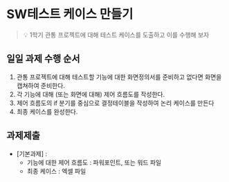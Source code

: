 # SW테스트 케이스 만들기
> :bulb: 1학기 관통 프로젝트에 대해 테스트 케이스를 도출하고 이를 수행해 보자

## 일일 과제 수행 순서

1. 관통 프로젝트에 대해 테스트할 기능에 대한 화면정의서를 준비하고 없다면 화면을 캡쳐하여 준비한다.
2. 각 기능에 대해 (또는 화면에 대해) 제어 흐름도를 작성한다. 
3. 제어 흐름도의 if 분기를 중심으로 결정테이블을 작성하여 논리 케이스를 만든다
4. 최종 케이스를 완성한다. 

## 과제제출
- [기본과제] : 
  - 기능에 대한 제어 흐름도 : 파워포인트, 또는 워드 파일
  - 최종 케이스 : 엑셀 파일

